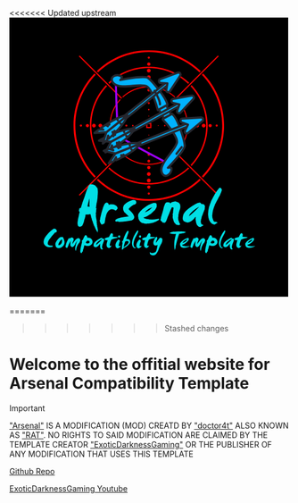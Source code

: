 <<<<<<< Updated upstream
![Arsenal Compatibility Tempalte logo](https://github.com/ExoticDG/Arsenal_Compatibility_Template/blob/main/src/main/resources/assets/arsenal_compatibility_template/icon.png)

=======
>>>>>>> Stashed changes
# Welcome to the offitial website for Arsenal Compatibility Template

> [!IMPORTANT]
> ["Arsenal"](https://modrinth.com/mod/arsenal) IS A MODIFICATION (MOD) CREATD BY ["doctor4t"](https://www.youtube.com/@doctor4t) ALSO KNOWN AS ["RAT"](https://modrinth.com/user/RAT). NO RIGHTS TO SAID MODIFICATION ARE CLAIMED BY THE TEMPLATE CREATOR ["ExoticDarknessGaming"](https://www.youtube.com/@ExoticDarknessGaming) OR THE PUBLISHER OF ANY MODIFICATION THAT USES THIS TEMPLATE


[Github Repo](https://github.com/ExoticDG/Arsenal_Compatibility_Template)

[ExoticDarknessGaming Youtube](https://www.youtube.com/@ExoticDarknessGaming)

